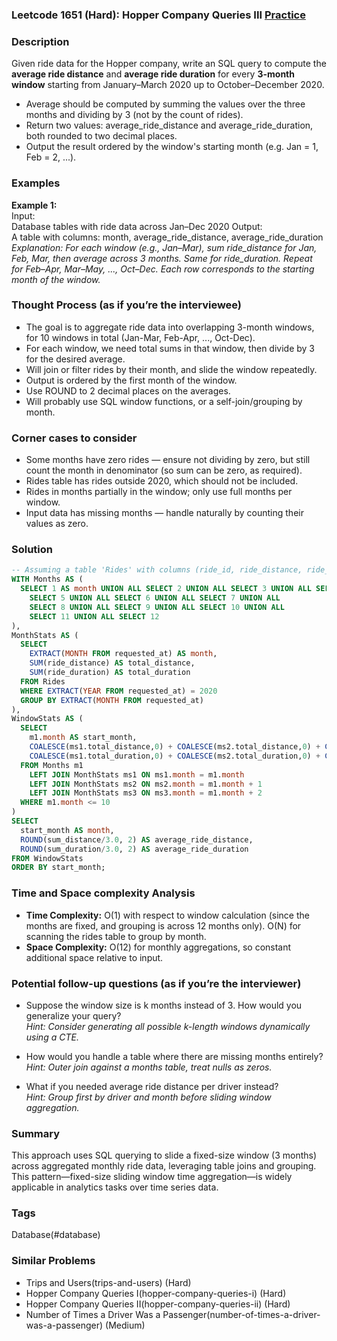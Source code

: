 ### Leetcode 1651 (Hard): Hopper Company Queries III [Practice](https://leetcode.com/problems/hopper-company-queries-iii)

### Description  
Given ride data for the Hopper company, write an SQL query to compute the **average ride distance** and **average ride duration** for every **3-month window** starting from January–March 2020 up to October–December 2020.
- Average should be computed by summing the values over the three months and dividing by 3 (not by the count of rides).
- Return two values: average_ride_distance and average_ride_duration, both rounded to two decimal places.
- Output the result ordered by the window's starting month (e.g. Jan = 1, Feb = 2, ...).

### Examples  

**Example 1:**  
Input:  
Database tables with ride data across Jan–Dec 2020
Output:  
A table with columns: month, average_ride_distance, average_ride_duration
*Explanation: For each window (e.g., Jan–Mar), sum ride_distance for Jan, Feb, Mar, then average across 3 months. Same for ride_duration. Repeat for Feb–Apr, Mar–May, ..., Oct–Dec. Each row corresponds to the starting month of the window.*


### Thought Process (as if you’re the interviewee)  
- The goal is to aggregate ride data into overlapping 3-month windows, for 10 windows in total (Jan-Mar, Feb-Apr, ..., Oct-Dec).
- For each window, we need total sums in that window, then divide by 3 for the desired average.
- Will join or filter rides by their month, and slide the window repeatedly.
- Output is ordered by the first month of the window.
- Use ROUND to 2 decimal places on the averages.
- Will probably use SQL window functions, or a self-join/grouping by month.


### Corner cases to consider  
- Some months have zero rides — ensure not dividing by zero, but still count the month in denominator (so sum can be zero, as required).
- Rides table has rides outside 2020, which should not be included.
- Rides in months partially in the window; only use full months per window.
- Input data has missing months — handle naturally by counting their values as zero.


### Solution

```sql
-- Assuming a table 'Rides' with columns (ride_id, ride_distance, ride_duration, requested_at)
WITH Months AS (
  SELECT 1 AS month UNION ALL SELECT 2 UNION ALL SELECT 3 UNION ALL SELECT 4 UNION ALL
    SELECT 5 UNION ALL SELECT 6 UNION ALL SELECT 7 UNION ALL
    SELECT 8 UNION ALL SELECT 9 UNION ALL SELECT 10 UNION ALL
    SELECT 11 UNION ALL SELECT 12
),
MonthStats AS (
  SELECT
    EXTRACT(MONTH FROM requested_at) AS month,
    SUM(ride_distance) AS total_distance,
    SUM(ride_duration) AS total_duration
  FROM Rides
  WHERE EXTRACT(YEAR FROM requested_at) = 2020
  GROUP BY EXTRACT(MONTH FROM requested_at)
),
WindowStats AS (
  SELECT
    m1.month AS start_month,
    COALESCE(ms1.total_distance,0) + COALESCE(ms2.total_distance,0) + COALESCE(ms3.total_distance,0) AS sum_distance,
    COALESCE(ms1.total_duration,0) + COALESCE(ms2.total_duration,0) + COALESCE(ms3.total_duration,0) AS sum_duration
  FROM Months m1
    LEFT JOIN MonthStats ms1 ON ms1.month = m1.month
    LEFT JOIN MonthStats ms2 ON ms2.month = m1.month + 1
    LEFT JOIN MonthStats ms3 ON ms3.month = m1.month + 2
  WHERE m1.month <= 10
)
SELECT
  start_month AS month,
  ROUND(sum_distance/3.0, 2) AS average_ride_distance,
  ROUND(sum_duration/3.0, 2) AS average_ride_duration
FROM WindowStats
ORDER BY start_month;
```

### Time and Space complexity Analysis  
- **Time Complexity:** O(1) with respect to window calculation (since the months are fixed, and grouping is across 12 months only). O(N) for scanning the rides table to group by month.
- **Space Complexity:** O(12) for monthly aggregations, so constant additional space relative to input.


### Potential follow-up questions (as if you’re the interviewer)  

- Suppose the window size is k months instead of 3. How would you generalize your query?  
  *Hint: Consider generating all possible k-length windows dynamically using a CTE.*

- How would you handle a table where there are missing months entirely?  
  *Hint: Outer join against a months table, treat nulls as zeros.*

- What if you needed average ride distance per driver instead?  
  *Hint: Group first by driver and month before sliding window aggregation.*

### Summary
This approach uses SQL querying to slide a fixed-size window (3 months) across aggregated monthly ride data, leveraging table joins and grouping. This pattern—fixed-size sliding window time aggregation—is widely applicable in analytics tasks over time series data.

### Tags
Database(#database)

### Similar Problems
- Trips and Users(trips-and-users) (Hard)
- Hopper Company Queries I(hopper-company-queries-i) (Hard)
- Hopper Company Queries II(hopper-company-queries-ii) (Hard)
- Number of Times a Driver Was a Passenger(number-of-times-a-driver-was-a-passenger) (Medium)